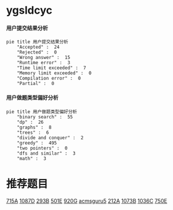 # ygsldcyc

<!-- tabs:start -->



#### **用户提交结果分析**

```mermaid
pie title 用户提交结果分析
    "Accepted" :  24
    "Rejected" :  0
    "Wrong answer" :  15
    "Runtime error" :  3
    "Time limit exceeded" :  7
    "Memory limit exceeded" :  0
    "Compilation error" :  0
    "Partial" :  0
```

#### **用户做题类型偏好分析**

```mermaid
pie title 用户做题类型偏好分析
    "binary search" :  55
    "dp" :  26
    "graphs" :  8
    "trees" :  6
    "divide and conquer" :  2
    "greedy" :  495
    "two pointers" :  0
    "dfs and similar" :  3
    "math" :  3
```



<!-- tabs:end -->
# 推荐题目
[715A](https://codeforces.com/contest/715/problem/A)
[1087D](https://codeforces.com/contest/1087/problem/D)
[293B](https://codeforces.com/contest/293/problem/B)
[501E](https://codeforces.com/contest/501/problem/E)
[920G](https://codeforces.com/contest/920/problem/G)
[acmsguru5](https://codeforces.com/contest/acmsguru/problem/5)
[212A](https://codeforces.com/contest/212/problem/A)
[1073B](https://codeforces.com/contest/1073/problem/B)
[1036C](https://codeforces.com/contest/1036/problem/C)
[750E](https://codeforces.com/contest/750/problem/E)
